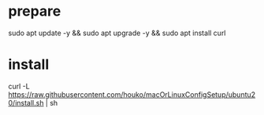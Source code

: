 # prepare
sudo apt update -y && sudo apt upgrade -y && sudo apt install curl

# install 
curl -L https://raw.githubusercontent.com/houko/macOrLinuxConfigSetup/ubuntu20/install.sh | sh
